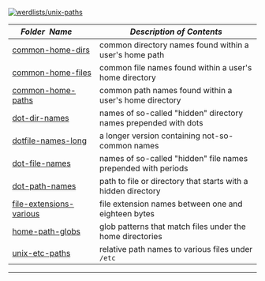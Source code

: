 [![werdlists/unix-paths](https://img.shields.io/badge/werdlists-unix_paths-purple.svg?logo=github&style=popout&longCache=true)](# "werdlists/unix-paths")

|&nbsp;&nbsp;&nbsp;&nbsp;_Folder&nbsp;&nbsp;Name_&nbsp;&nbsp;&nbsp;&nbsp;| _Description of Contents_
|:----------------|--------------------------------------------------------------------------------------------------------------------------------------------------------
| [common-home-dirs](common-home-dirs.txt) |  common directory names found within a user's home path 
| [common-home-files](common-home-files.txt) |  common file names found within a user's home directory 
| [common-home-paths](common-home-paths.txt) |  common path names found within a user's home directory 
| [dot-dir-names](dot-dir-names.txt) |  names of so-called "hidden" directory names prepended with dots 
| [dotfile-names-long](dotfile-names-long.txt) |  a longer version containing not-so-common names 
| [dot-file-names](dot-file-names.txt) |  names of so-called "hidden" file names prepended with periods 
| [dot-path-names](dot-path-names.txt) |  path to file or directory that starts with a hidden directory 
| [file-extensions-various](file-extensions-various.txt) |  file extension names between one and eighteen bytes 
| [home-path-globs](home-path-globs.txt) |  glob patterns that match files under the home directories 
| [unix-etc-paths](unix-etc-paths.txt) |  relative path names to various files under `/etc` 

* * *

